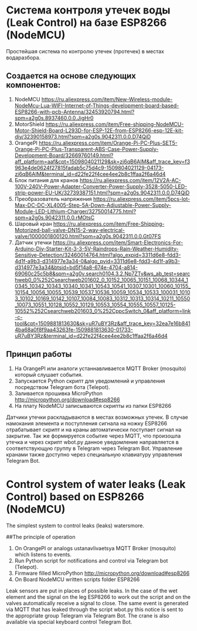 # Система контроля утечек воды (Leak Control) на базе ESP8266 (NodeMCU)

Простейшая система по контролю утечек (протечек) в местах водаразбора.

## Создается на основе следующих компонентов:
1. NodeMCU https://ru.aliexpress.com/item/New-Wireless-module-NodeMcu-Lua-WIFI-Internet-of-Things-development-board-based-ESP8266-with-pcb-Antenna/32453920794.html?spm=a2g0s.8937460.0.0.JigHr0
2. MotorShield https://ru.aliexpress.com/item/Free-shipping-NodeMCU-Motor-Shield-Board-L293D-for-ESP-12E-from-ESP8266-esp-12E-kit-diy/32390158973.html?spm=a2g0s.9042311.0.0.D74QiD
3. OrangePI https://ru.aliexpress.com/item/Orange-Pi-PC-Plus-SET5-Orange-Pi-PC-Plus-Transparent-ABS-Case-Power-Supply-Development-Board/32669760149.html?aff_platform=aaf&cpt=1509804021129&sk=zj6qB6AIM&aff_trace_key=f3963e4de0624f27815fadab5c75d4c9-1509804021129-04173-zj6qB6AIM&terminal_id=d22fe22f4cee4ee2b8c1ffaa2f6a46d4
4. Блок питания для кранов https://ru.aliexpress.com/item/12V2A-AC-100V-240V-Power-Adapter-Converter-Power-Supply-3528-5050-LED-strip-power-EU-UK/32739387151.html?spm=a2g0s.9042311.0.0.D74QiD
5. Преобразователь напряжения https://ru.aliexpress.com/item/5pcs-lot-Max-DC-DC-XL4005-Step-5A-Down-Adjustable-Power-Supply-Module-LED-Lithium-Charger/32750014775.html?spm=a2g0s.9042311.0.0.rMOtsC
6. Шаровый кран https://ru.aliexpress.com/item/Free-Shipping-Motorized-ball-valve-DN15-2-way-electrical-valve/1000001800120.html?spm=a2g0s.9042311.0.0.Gt07FS
7. Датчик утечки https://ru.aliexpress.com/item/Smart-Electronics-For-Arduino-Diy-Starter-Kit-3-3-5V-Raindrops-Rain-Weather-Humidity-Sensitive-Detection/32460014764.html?algo_expid=3311d6e8-fdd3-4d1f-a9b3-d314977e3a34-0&algo_pvid=3311d6e8-fdd3-4d1f-a9b3-d314977e3a34&btsid=bd5f14a8-674e-4704-a814-69060c25c5b8&spm=a2g0v.search0104.3.2.Np7ZTv&ws_ab_test=searchweb0_0%252Csearchweb201602_0_10152_10065_10151_10068_10344_10345_10342_10343_10340_10341_10543_10541_10307_10301_10060_10155_10154_10056_10055_10539_10537_10536_10059_10534_10533_100031_10103_10102_10169_10142_10107_10084_10083_10312_10313_10314_10211_10550_10073_10551_10128_10552_10129_10553_10554_10555_10557_10125-10552%252Csearchweb201603_0%252CppcSwitch_0&aff_platform=link-c-tool&cpt=1509881813630&sk=uR7uBY3Rz&aff_trace_key=32ea7e16b8414ba68a0f8f9aa43263fe-1509881813630-01733-uR7uBY3Rz&terminal_id=d22fe22f4cee4ee2b8c1ffaa2f6a46d4

## Принцип работы
1. На OrangePI или аналоги устаннавливается MQTT Broker (mosquito) который слушает события.
2. Запускается Python скрипт для уведомлений и управления посредством Telegram бота (Telepot).
3. Заливается прошивка MicroPython http://micropython.org/download#esp8266
4. На плату NodeMCU записываются скрипты из папки ESP8266


Датчики утечки раскладываются в местах возможных утечек. В случае намокания элемента и поступления сигнала на ножку ESP8266 отрабатывает скрипт и на краны автоматически поступает сигнал на закрытие.
Так же формируется событие через MQTT, что произошла утечка и через скрипт wbot.py данное уведомление направляется в соответствующую группу в Telegram через Telegram Bot.
Управление кранами также доступно через специальную клавиатуру управления Telegram Bot.

# Control system of water leaks (Leak Control) based on ESP8266 (NodeMCU)
The simplest system to control leaks (leaks) watersmore.

##The principle of operation
1. On OrangePI or analogs ustanavlivaetsya MQTT Broker (mosquito) which listens to events.
2. Run Python script for notifications and control via Telegram bot (Telepot).
3. Firmware filled MicroPython http://micropython.org/download#esp8266
4. On Board NodeMCU written scripts folder ESP8266

Leak sensors are put in places of possible leaks. In the case of the wet element and the signal on the leg ESP8266 to work out the script and on the valves automatically receive a signal to close. The same event is generated via MQTT that has leaked through the script wbot.py this notice is sent to the appropriate group Telegram via Telegram Bot. The crane is also available via special keyboard control Telegram Bot.

 